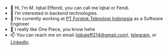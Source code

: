 - 👋 Hi, I’m M. Iqbal Effendi, you can call me Iqbal or Fendi.
- 👀 I’m interested in backend technologies.
- 🌱 I’m currently working at [PT Forstok Teknologi Indonesia](https://forstok.com) as a Software Engineer
- 💞️ I really like One Piece, you know hehe
- 📫 You can reach me on email (iqbaleff214@gmail.com), [telegram](https://t.me/iqbaleff214), or [LinkedIn](https://www.linkedin.com/in/iqbaleff214).
